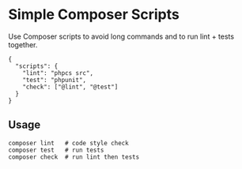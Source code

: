 # Simple Composer Scripts

Use Composer scripts to avoid long commands and to run lint + tests together.

```jsonc
{
  "scripts": {
    "lint": "phpcs src",
    "test": "phpunit",
    "check": ["@lint", "@test"]
  }
}
```

## Usage

```
composer lint   # code style check
composer test   # run tests
composer check  # run lint then tests
```
